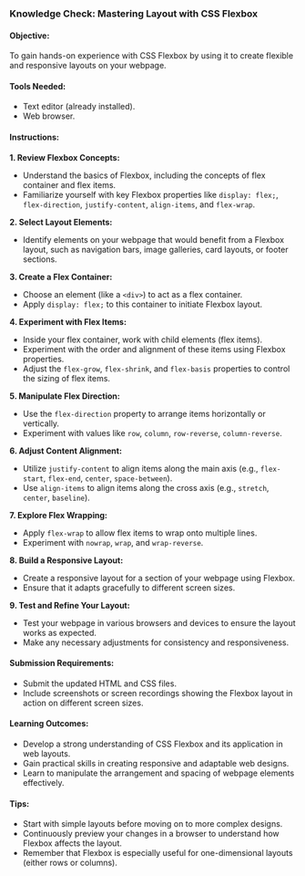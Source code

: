 ### Knowledge Check: Mastering Layout with CSS Flexbox

#### Objective:
To gain hands-on experience with CSS Flexbox by using it to create flexible and responsive layouts on your webpage.

#### Tools Needed:
- Text editor (already installed).
- Web browser.

#### Instructions:

**1. Review Flexbox Concepts:**
- Understand the basics of Flexbox, including the concepts of flex container and flex items.
- Familiarize yourself with key Flexbox properties like `display: flex;`, `flex-direction`, `justify-content`, `align-items`, and `flex-wrap`.

**2. Select Layout Elements:**
- Identify elements on your webpage that would benefit from a Flexbox layout, such as navigation bars, image galleries, card layouts, or footer sections.

**3. Create a Flex Container:**
- Choose an element (like a `<div>`) to act as a flex container.
- Apply `display: flex;` to this container to initiate Flexbox layout.

**4. Experiment with Flex Items:**
- Inside your flex container, work with child elements (flex items).
- Experiment with the order and alignment of these items using Flexbox properties.
- Adjust the `flex-grow`, `flex-shrink`, and `flex-basis` properties to control the sizing of flex items.

**5. Manipulate Flex Direction:**
- Use the `flex-direction` property to arrange items horizontally or vertically.
- Experiment with values like `row`, `column`, `row-reverse`, `column-reverse`.

**6. Adjust Content Alignment:**
- Utilize `justify-content` to align items along the main axis (e.g., `flex-start`, `flex-end`, `center`, `space-between`).
- Use `align-items` to align items along the cross axis (e.g., `stretch`, `center`, `baseline`).

**7. Explore Flex Wrapping:**
- Apply `flex-wrap` to allow flex items to wrap onto multiple lines.
- Experiment with `nowrap`, `wrap`, and `wrap-reverse`.

**8. Build a Responsive Layout:**
- Create a responsive layout for a section of your webpage using Flexbox.
- Ensure that it adapts gracefully to different screen sizes.

**9. Test and Refine Your Layout:**
- Test your webpage in various browsers and devices to ensure the layout works as expected.
- Make any necessary adjustments for consistency and responsiveness.

#### Submission Requirements:
- Submit the updated HTML and CSS files.
- Include screenshots or screen recordings showing the Flexbox layout in action on different screen sizes.

#### Learning Outcomes:
- Develop a strong understanding of CSS Flexbox and its application in web layouts.
- Gain practical skills in creating responsive and adaptable web designs.
- Learn to manipulate the arrangement and spacing of webpage elements effectively.

#### Tips:
- Start with simple layouts before moving on to more complex designs.
- Continuously preview your changes in a browser to understand how Flexbox affects the layout.
- Remember that Flexbox is especially useful for one-dimensional layouts (either rows or columns).
